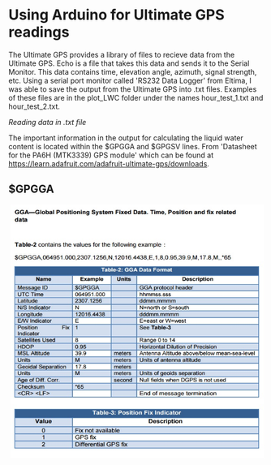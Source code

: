 # Using Arduino for Ultimate GPS readings

The Ultimate GPS provides a library of files to recieve data from the Ultimate GPS.  Echo is a file that takes this data and sends it to the Serial Monitor.  This data contains time, elevation angle, azimuth, signal strength, etc.  Using a serial port monitor called 'RS232 Data Logger' from Eltima, I was able to save the output from the Ultimate GPS into .txt files.  Examples of these files are in the plot_LWC folder under the names hour_test_1.txt and hour_test_2.txt.  



*Reading data in .txt file*

The important information in the output for calculating the liquid water content is located within the $GPGGA and $GPGSV lines.
From 'Datasheet for the PA6H (MTK3339) GPS module' which can be found at https://learn.adafruit.com/adafruit-ultimate-gps/downloads.

## $GPGGA

<img align="right" width="500" height="500" src="/images//gga.jpg">
